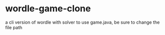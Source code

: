 # wordle-game-clone
a cli version of wordle with solver
to use game.java, be sure to change the file path
